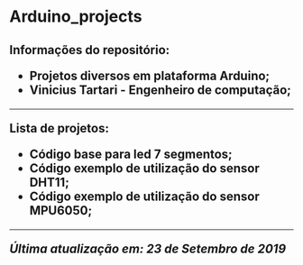 <h1>Arduino_projects

<h2>Informações do repositório:

- Projetos diversos em plataforma Arduino;
- Vinicius Tartari - Engenheiro de computação;

---

Lista de projetos:

- Código base para led 7 segmentos;
- Código exemplo de utilização do sensor DHT11;
- Código exemplo de utilização do sensor MPU6050;

---

_Última atualização em: 23 de Setembro de 2019_
